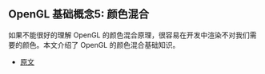 ## OpenGL 基础概念5: 颜色混合

如果不能很好的理解 OpenGL 的颜色混合原理，很容易在开发中渲染不对我们需要的颜色。本文介绍了 OpenGL 的颜色混合基础知识。

- [原文](https://mp.weixin.qq.com/s?__biz=MjM5MTkxOTQyMQ==&mid=2257487088&idx=1&sn=bc77cbc23e81cab57e90058f6bd1e64a&scene=21#wechat_redirect)